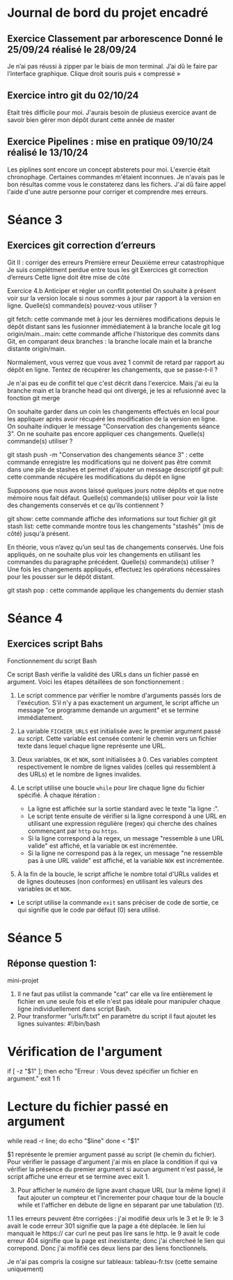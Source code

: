 # Journal de bord du projet encadré
## Exercice Classement par arborescence Donné le 25/09/24 réalisé le 28/09/24
 Je n’ai pas réussi à zipper par le biais de mon terminal. J’ai dû le faire par l’interface graphique. Clique droit souris puis « compressé »

## Exercice intro git du 02/10/24
 Etait très difficile pour moi. J'aurais besoin de plusieus exercice avant de savoir bien gérer mon dépôt durant cette année de master

## Exercice Pipelines : mise en pratique 09/10/24 réalisé le 13/10/24
 Les piplines sont encore un concept absterets pour moi. L'exercie était chronophage. Certaines commandes m'étaient inconnues. Je n'avais pas le bon résultas comme vous le constaterez dans les fichers. J'ai dû faire appel l'aide d'une autre personne pour corriger et comprendre mes erreurs. 


# Séance 3	
## Exercices git correction d’erreurs
 Git II : corriger des erreurs
 Première erreur
 Deuxième erreur catastrophique
 Je suis complétment perdue entre tous les git
 Exercices git correction d’erreurs
 Cette ligne doit être mise de côté

Exercice 4.b
Anticiper et régler un conflit potentiel
On souhaite à présent voir sur la version locale si nous sommes à jour par rapport à la version en ligne. Quelle(s)
commande(s) pouvez-vous utiliser ?

git fetch: cette commande met à jour les dernières modifications depuis le dépôt distant sans les fusionner immédiatement à la branche locale
git log origin/main...main: cette commande affiche l'historique des commits dans Git, en comparant deux branches : la branche locale main et la branche distante origin/main.

Normalement, vous verrez que vous avez 1 commit de retard par rapport au dépôt en ligne. Tentez de récupérer
les changements, que se passe-t-il ?

Je n'ai pas eu de conflit tel que c'est décrit dans l'exercice. Mais j'ai eu la branche main et la branche head qui ont divergé, je les ai refusionné avec la fonction git merge

On souhaite garder dans un coin les changements effectués en local pour les appliquer après avoir récupéré les
modification de la version en ligne. On souhaite indiquer le message "Conservation des changements séance 3".
On ne souhaite pas encore appliquer ces changements. Quelle(s) commande(s) utiliser ?

git stash push -m "Conservation des changements séance 3" : cette commande enregistre les modifications qui ne doivent pas être commit dans une pile de stashes et permet d'ajouter un message descriptif
git pull: cette commande récupére les modifications du dépôt en ligne


Supposons que nous avons laissé quelques jours notre dépôts et que notre mémoire nous fait défaut. Quelle(s)
commande(s) utiliser pour voir la liste des changements conservés et ce qu’ils contiennent ?

git show: cette commande affiche des informations sur tout fichier git
git stash list: cette commande montre tous les changements "stashés" (mis de côté) jusqu'à présent.

En théorie, vous n’avez qu’un seul tas de changements conservés. Une fois appliqués, on ne souhaite plus voir
les changements en utilisant les commandes du paragraphe précédent. Quelle(s) commande(s) utiliser ?
Une fois les changements appliqués, effectuez les opérations nécessaires pour les pousser sur le dépôt distant.

git stash pop : cette commande applique les changements du  dernier stash 

# Séance 4
## Exercices script Bahs
Fonctionnement du script Bash

Ce script Bash vérifie la validité des URLs dans un fichier passé en argument. Voici les étapes détaillées de son fonctionnement :

1. Le script commence par vérifier le nombre d'arguments passés lors de l'exécution. S'il n'y a pas exactement un argument, le script affiche un message "ce programme demande un argument" et se termine immédiatement.

2. La variable `FICHIER_URLS` est initialisée avec le premier argument passé au script. Cette variable est censée contenir le chemin vers un fichier texte dans lequel chaque ligne représente une URL.

3. Deux variables, `OK` et `NOK`, sont initialisées à 0. Ces variables comptent respectivement le nombre de lignes valides (celles qui ressemblent à des URLs) et le nombre de lignes invalides.

4. Le script utilise une boucle `while` pour lire chaque ligne du fichier spécifié. À chaque itération :
   - La ligne est affichée sur la sortie standard avec le texte "la ligne :".
   - Le script tente ensuite de vérifier si la ligne correspond à une URL en utilisant une expression régulière (regex) qui cherche des chaînes commençant par `http` ou `https`.
   - Si la ligne correspond à la regex, un message "ressemble à une URL valide" est affiché, et la variable `OK` est incrémentée.
   - Si la ligne ne correspond pas à la regex, un message "ne ressemble pas à une URL valide" est affiché, et la variable `NOK` est incrémentée.

5. À la fin de la boucle, le script affiche le nombre total d'URLs valides et de lignes douteuses (non conformes) en utilisant les valeurs des variables `OK` et `NOK`.

 - Le script utilise la commande `exit` sans préciser de code de sortie, ce qui signifie que le code par défaut (0) sera utilisé.

# Séance 5
## Réponse question 1: 
mini-projet

1. Il ne faut pas utilist la commande "cat" car elle va lire entièrement le fichier en une seule fois et elle n'est pas idéale pour manipuler chaque ligne individuellement dans script Bash.
2. Pour transformer "urls/fr.txt" en paramètre du script il faut ajoutet les lignes suivantes: 
#!/bin/bash

# Vérification de l'argument
if [ -z "$1" ]; then
    echo "Erreur : Vous devez spécifier un fichier en argument."
    exit 1
fi

# Lecture du fichier passé en argument
while read -r line; do
    echo "$line"
done < "$1"

 $1 représente le premier argument passé au script (le chemin du fichier).
 Pour vérifier le passage d'argument j'ai mis en place la condition if  qui va vérifier la présence du premier argument si aucun argument n'est passé, le script affiche une erreur et se termine avec exit 1. 

3. Pour afficher le numéro de ligne avant chaque URL (sur la même ligne) il faut ajouter un compteur et l'incrementer pour chaque tour de la boucle while et l'afficher en débute de ligne en séparant par une tabulation (\t).

1.1 les erreurs peuvent être corrigées : j'ai modifié deux urls le 3 et le 9:
 le 3 avait le code erreur 301 signifie que la page a été déplacée. le lien lui manquait le https:// car  curl ne peut pas lire sans le http.
 le 9 avait le code erreur 404  signifie que la page est inexistante; donc j'ai chercheé le lien qui correpond. 
 Donc j'ai mofifié ces deux liens par des liens fonctionnels.

Je n'ai pas compris la cosigne sur tableaux: tableau-fr.tsv (cette semaine uniquement)
